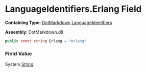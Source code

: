 # LanguageIdentifiers\.Erlang Field

**Containing Type**: [DotMarkdown](../../README.md)\.[LanguageIdentifiers](../README.md)

**Assembly**: DotMarkdown\.dll

```csharp
public const string Erlang = "erlang"
```

### Field Value

System\.[String](https://docs.microsoft.com/en-us/dotnet/api/system.string)